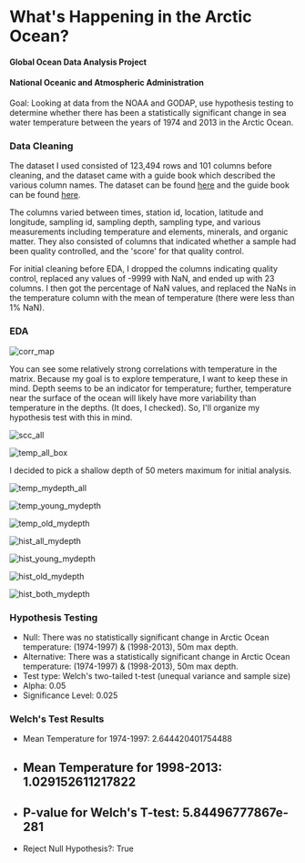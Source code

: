 # What's Happening in the Arctic Ocean?

#### Global Ocean Data Analysis Project
#### National Oceanic and Atmospheric Administration

Goal: Looking at data from the NOAA and GODAP, use hypothesis testing to determine whether there has been a statistically significant change in sea water temperature between the years of 1974 and 2013 in the Arctic Ocean.

### Data Cleaning

The dataset I used consisted of 123,494 rows and 101 columns before cleaning, and the dataset came with a guide book which described the various column names. The dataset can be found [here](https://github.com/erindesmond/Climate-Temp/blob/master/data/0-data/data_product/GLODAPv2%20Arctic%20Ocean.csv) and the guide book can be found [here](https://github.com/erindesmond/Climate-Temp/blob/master/data/0-data/Guide-1.pdf).

The columns varied between times, station id, location, latitude and longitude, sampling id, sampling depth, sampling type, and various measurements including temperature and elements, minerals, and organic matter. They also consisted of columns that indicated whether a sample had been quality controlled, and the 'score' for that quality control.

For initial cleaning before EDA, I dropped the columns indicating quality control, replaced any values of -9999 with NaN, and ended up with 23 columns. I then got the percentage of NaN values, and replaced the NaNs in the temperature column with the mean of temperature (there were less than 1% NaN).

### EDA

![corr_map](https://github.com/erindesmond/Climate-Temp/blob/master/arc_images/corr_heatmap.png)

You can see some relatively strong correlations with temperature in the matrix. Because my goal is to explore temperature, I want to keep these in mind. Depth seems to be an indicator for temperature; further, temperature near the surface of the ocean will likely have more variability than temperature in the depths. (It does, I checked). So, I'll organize my hypothesis test with this in mind.

![scc_all](https://github.com/erindesmond/Climate-Temp/blob/master/arc_images/depth_temp_all_scatter.png)

![temp_all_box](https://github.com/erindesmond/Climate-Temp/blob/master/arc_images/temp_all_box.png)

I decided to pick a shallow depth of 50 meters maximum for initial analysis.

![temp_mydepth_all](https://github.com/erindesmond/Climate-Temp/blob/master/arc_images/temp_all_box_mydepth.png)

![temp_young_mydepth](https://github.com/erindesmond/Climate-Temp/blob/master/arc_images/temp_young_mydepth.png)

![temp_old_mydepth](https://github.com/erindesmond/Climate-Temp/blob/master/arc_images/temp_old_mydepth.png)

![hist_all_mydepth](https://github.com/erindesmond/Climate-Temp/blob/master/arc_images/hist_all_mydepth.png)

![hist_young_mydepth](https://github.com/erindesmond/Climate-Temp/blob/master/arc_images/hist_young_mydepth.png)

![hist_old_mydepth](https://github.com/erindesmond/Climate-Temp/blob/master/arc_images/hist_old_mydepth.png)

![hist_both_mydepth](https://github.com/erindesmond/Climate-Temp/blob/master/arc_images/hist_youngold_mydepth.png)

### Hypothesis Testing

  * Null: There was no statistically significant change in Arctic Ocean temperature: (1974-1997) & (1998-2013), 50m max depth.
  * Alternative: There was a statistically significant change in Arctic Ocean temperature: (1974-1997) & (1998-2013), 50m max depth.
  * Test type: Welch's two-tailed t-test (unequal variance and sample size)
  * Alpha: 0.05
  * Significance Level: 0.025

### Welch's Test Results

  * Mean Temperature for 1974-1997:  2.644420401754488
  * Mean Temperature for 1998-2013:  1.029152611217822
     ---------------------------------------------
  * P-value for Welch's T-test:  5.84496777867e-281
     ---------------------------------------------
  * Reject Null Hypothesis?:  True
